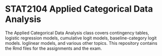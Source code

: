 # STAT2104 Applied Categorical Data Analysis

The Applied Categorical Data Analysis class covers contingency tables, logistic regression models, cumulative logit models, baseline-category logit models. loglinear models, and various other topics. This repository contains the Rmd files for the assignments and the exam.
